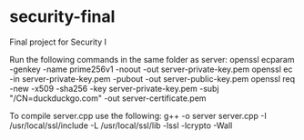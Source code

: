 # security-final
Final project for Security I

Run the following commands in the same folder as server:
openssl ecparam -genkey -name prime256v1 -noout -out server-private-key.pem
openssl ec -in server-private-key.pem -pubout -out server-public-key.pem
openssl req -new -x509 -sha256 -key server-private-key.pem -subj "/CN=duckduckgo.com" -out server-certificate.pem

To compile server.cpp use the following:
g++ -o server server.cpp -I /usr/local/ssl/include -L /usr/local/ssl/lib -lssl -lcrypto -Wall

